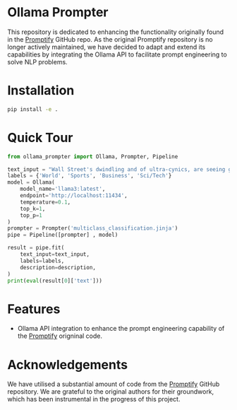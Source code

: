 # Ollama Prompter

This repository is dedicated to enhancing the functionality originally found in the [Promptify](https://github.com/promptslab/Promptify) GitHub repo. As the original Promptify repository is no longer actively maintained, we have decided to adapt and extend its capabilities by integrating the Ollama API to facilitate prompt engineering to solve NLP problems.

# Installation

```bash
pip install -e .
```

# Quick Tour

```python
from ollama_prompter import Ollama, Prompter, Pipeline

text_input = "Wall Street's dwindling and of ultra-cynics, are seeing green again."
labels = {'World', 'Sports', 'Business', 'Sci/Tech'}
model = Ollama(
    model_name='llama3:latest', 
    endpoint='http://localhost:11434', 
    temperature=0.1, 
    top_k=1, 
    top_p=1
)
prompter = Prompter('multiclass_classification.jinja')
pipe = Pipeline([prompter] , model)

result = pipe.fit(
    text_input=text_input, 
    labels=labels, 
    description=description, 
)
print(eval(result[0]['text']))
```

# Features

 -  Ollama API integration to enhance the prompt engineering capability of the [Promptify](https://github.com/promptslab/Promptify) origninal code.

# Acknowledgements

We have utilised a substantial amount of code from the [Promptify](https://github.com/promptslab/Promptify) GitHub repository. We are grateful to the original authors for their groundwork, which has been instrumental in the progress of this project.